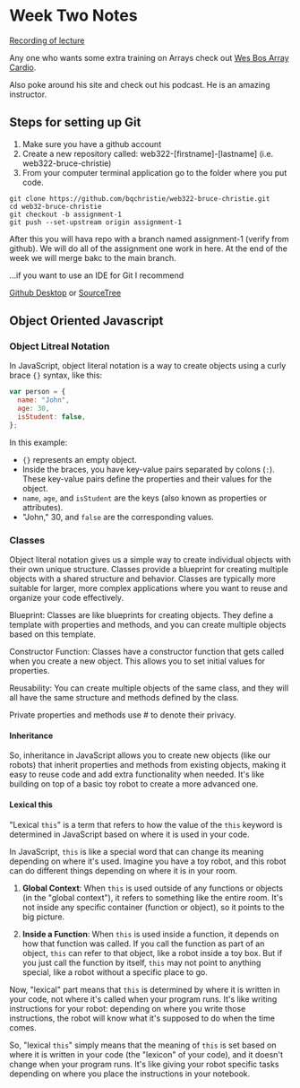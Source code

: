 # Week Two Notes

[Recording of lecture](https://seneca-my.sharepoint.com/:v:/g/personal/abhay-mahendera_myseneca_ca/EZ8H5td7JgFNjOtbpZNpH6QBnerU8CgddhLnNuIqoiTVag?e=pS9whZ&nav=eyJyZWZlcnJhbEluZm8iOnsicmVmZXJyYWxBcHAiOiJTdHJlYW1XZWJBcHAiLCJyZWZlcnJhbFZpZXciOiJTaGFyZURpYWxvZyIsInJlZmVycmFsQXBwUGxhdGZvcm0iOiJXZWIiLCJyZWZlcnJhbE1vZGUiOiJ2aWV3In19)

Any one who wants some extra training on Arrays check out [Wes Bos Array Cardio](https://wesbos.com/javascript/08-data-types/48-array-cardio-callback-methods-and-function-generation).

Also poke around his site and check out his podcast. He is an amazing instructor.

## Steps for setting up Git

1. Make sure you have a github account
2. Create a new repository called: web322-[firstname]-[lastname] (i.e. web322-bruce-christie)
3. From your computer terminal application go to the folder where you put code.

```
git clone https://github.com/bqchristie/web322-bruce-christie.git
cd web32-bruce-christie
git checkout -b assignment-1
git push --set-upstream origin assignment-1
```

After this you will hava repo with a branch named assignment-1 (verify from github). We will do all of the assignment one work in here. At the end of the week we will merge bakc to the main branch.

...if you want to use an IDE for Git I recommend

[Github Desktop](https://desktop.github.com/)
or
[SourceTree](https://www.sourcetreeapp.com/)

## Object Oriented Javascript

### Object Litreal Notation

In JavaScript, object literal notation is a way to create objects using a curly brace `{}` syntax, like this:

```javascript
var person = {
  name: "John",
  age: 30,
  isStudent: false,
};
```

In this example:

- `{}` represents an empty object.
- Inside the braces, you have key-value pairs separated by colons (`:`). These key-value pairs define the properties and their values for the object.
- `name`, `age`, and `isStudent` are the keys (also known as properties or attributes).
- "John," 30, and `false` are the corresponding values.

### Classes

Object literal notation gives us a simple way to create individual objects with their own unique structure. Classes provide a blueprint for creating multiple objects with a shared structure and behavior. Classes are typically more suitable for larger, more complex applications where you want to reuse and organize your code effectively.

Blueprint: Classes are like blueprints for creating objects. They define a template with properties and methods, and you can create multiple objects based on this template.

Constructor Function: Classes have a constructor function that gets called when you create a new object. This allows you to set initial values for properties.

Reusability: You can create multiple objects of the same class, and they will all have the same structure and methods defined by the class.

Private properties and methods use # to denote their privacy.

#### Inheritance

So, inheritance in JavaScript allows you to create new objects (like our robots) that inherit properties and methods from existing objects, making it easy to reuse code and add extra functionality when needed. It's like building on top of a basic toy robot to create a more advanced one.

#### Lexical this

"Lexical `this`" is a term that refers to how the value of the `this` keyword is determined in JavaScript based on where it is used in your code.

In JavaScript, `this` is like a special word that can change its meaning depending on where it's used. Imagine you have a toy robot, and this robot can do different things depending on where it is in your room.

1. **Global Context**: When `this` is used outside of any functions or objects (in the "global context"), it refers to something like the entire room. It's not inside any specific container (function or object), so it points to the big picture.

2. **Inside a Function**: When `this` is used inside a function, it depends on how that function was called. If you call the function as part of an object, `this` can refer to that object, like a robot inside a toy box. But if you just call the function by itself, `this` may not point to anything special, like a robot without a specific place to go.

Now, "lexical" part means that `this` is determined by where it is written in your code, not where it's called when your program runs. It's like writing instructions for your robot: depending on where you write those instructions, the robot will know what it's supposed to do when the time comes.

So, "lexical `this`" simply means that the meaning of `this` is set based on where it is written in your code (the "lexicon" of your code), and it doesn't change when your program runs. It's like giving your robot specific tasks depending on where you place the instructions in your notebook.
